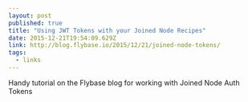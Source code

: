 ```yaml
---
layout: post 
published: true 
title: "Using JWT Tokens with your Joined Node Recipes" 
date: 2015-12-21T19:54:09.629Z 
link: http://blog.flybase.io/2015/12/21/joined-node-tokens/ 
tags:
  - links
---
```


Handy tutorial on the Flybase blog for working with Joined Node Auth Tokens
